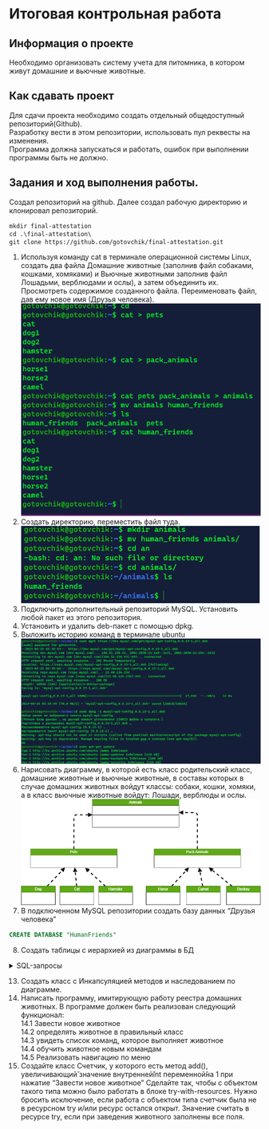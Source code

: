 # Итоговая контрольная работа

## Информация о проекте

Необходимо организовать систему учета для питомника, в котором живут домашние и вьючные животные.

## Как сдавать проект

Для сдачи проекта необходимо создать отдельный общедоступный
репозиторий(Github).  
Разработку вести в этом репозитории, использовать пул реквесты на изменения.  
Программа должна запускаться и работать, ошибок при выполнении программы быть не должно.  

## Задания и ход выполнения работы.
Создал репозиторий на github. Далее создал рабочую директорию и клонировал репозиторий.

```shell
mkdir final-attestation
cd .\final-attestation\
git clone https://github.com/gotovchik/final-attestation.git
```

1. Используя команду cat в терминале операционной системы Linux, создать
два файла Домашние животные (заполнив файл собаками, кошками,
хомяками) и Вьючные животными заполнив файл Лошадьми, верблюдами и
ослы), а затем объединить их. Просмотреть содержимое созданного файла.
Переименовать файл, дав ему новое имя (Друзья человека).
![Команды Linux](images/linux1.png)
2. Создать директорию, переместить файл туда.
![Команды Linux](images/linux2.png)
3. Подключить дополнительный репозиторий MySQL. Установить любой пакет
из этого репозитория.
4. Установить и удалить deb-пакет с помощью dpkg.
5. Выложить историю команд в терминале ubuntu
![Команды Linux](images/linux3.png)
6. Нарисовать диаграмму, в которой есть класс родительский класс, домашние
животные и вьючные животные, в составы которых в случае домашних
животных войдут классы: собаки, кошки, хомяки, а в класс вьючные животные
войдут: Лошади, верблюды и ослы.
![Диаграмма](images/diagram.drawio.png)
7. В подключенном MySQL репозитории создать базу данных “Друзья
человека”

```sql
CREATE DATABASE "HumanFriends"
```

8. Создать таблицы с иерархией из диаграммы в БД
<details>
<summary>SQL-запросы</summary>

```sql
--DROP TABLE IF EXISTS animals_groups

CREATE TABLE IF NOT EXISTS animal_groups
(
 group_id serial PRIMARY KEY,
 group_name VARCHAR(20) NOT NULL
);

INSERT INTO animal_groups (group_name)
VALUES
('вьючные'),
('домашние');

--DROP TABLE IF EXISTS pack_animals

CREATE TABLE IF NOT EXISTS pack_animals
(
 animal_id serial PRIMARY KEY,
 animal_name VARCHAR(20) NOT NULL,
 group_id int NOT NULL,
 FOREIGN KEY (group_id) REFERENCES animals_groups (group_id) 
);

INSERT INTO pack_animals (animal_name, group_id)
VALUES
('Лошади', 1),
('Ослы', 1),
('Верблюды', 1);

--DROP TABLE IF EXISTS pets

CREATE TABLE IF NOT EXISTS pets
(
 pet_id serial PRIMARY KEY,
 pet_name VARCHAR(20) NOT NULL,
 group_id int NOT NULL,
 FOREIGN KEY (group_id) REFERENCES animals_groups (group_id) 
);

INSERT INTO pets (pet_name, group_id)
VALUES
('Кошки', 2),
('Собаки', 2),
('Хомяки', 2);

--DROP TABLE IF EXISTS donkeys

CREATE TABLE IF NOT EXISTS donkeys
(
 donkey_id serial PRIMARY KEY,
 donkey_name VARCHAR(20)  NOT NULL,
 command VARCHAR(20),
 animal_id int NOT NULL,
 FOREIGN KEY (animal_id) REFERENCES pack_animals (animal_id) 
);

INSERT INTO donkeys (donkey_name, command, animal_id)
VALUES
('Иа', 'Везти!', 2),
('Сет', 'Пить!', 2),
('Ниниб', 'Стимул!', 2);

--DROP TABLE IF EXISTS horses

CREATE TABLE IF NOT EXISTS horses
(
 horse_id serial PRIMARY KEY,
 horse_name VARCHAR(20)  NOT NULL,
 command VARCHAR(20),
 animal_id int NOT NULL,
 FOREIGN KEY (animal_id) REFERENCES pack_animals (animal_id) 
);

INSERT INTO horses (horse_name, command, animal_id)
VALUES
('Буцефал', 'Захватить!', 1),
('Лошарик', 'Жонглировать!', 1),
('Педальный', 'Но, пошла!', 1);

--DROP TABLE IF EXISTS camels

CREATE TABLE IF NOT EXISTS camels
(
 camel_id serial PRIMARY KEY,
 camel_name VARCHAR(20)  NOT NULL,
 command VARCHAR(20),
 animal_id int NOT NULL,
 FOREIGN KEY (animal_id) REFERENCES pack_animals (animal_id) 
);

INSERT INTO camels (camel_name, command, animal_id)
VALUES
('Вася', 'Право!', 3),
('Вильма', 'Лево!', 3),
('Тоффи', 'Стой!', 3);

--DROP TABLE IF EXISTS cats

CREATE TABLE IF NOT EXISTS cats
(
 cat_id serial PRIMARY KEY,
 cat_name VARCHAR(20)  NOT NULL,
 command VARCHAR(20),
 pet_id int NOT NULL,
 FOREIGN KEY (pet_id) REFERENCES pets (pet_id) 
);

INSERT INTO cats (cat_name, command, pet_id)
VALUES
('Рыжик', 'Есть!', 1),
('Барсик', 'Спать!', 1),

--DROP TABLE IF EXISTS в dogs

CREATE TABLE IF NOT EXISTS dogs
(
 dog_id serial PRIMARY KEY,
 dog_name VARCHAR(20)  NOT NULL,
 command VARCHAR(20),
 pet_id int NOT NULL,
 FOREIGN KEY (pet_id) REFERENCES pets (pet_id) 
);

INSERT INTO dogs (dog_name, command, pet_id)
VALUES
('Барбос', 'Сидеть!', 2),
('Рекс', 'В погоню!', 2),

--DROP TABLE IF EXISTS в hamsters

CREATE TABLE IF NOT EXISTS hamsters
(
 hamster_id serial PRIMARY KEY,
 hamster_name VARCHAR(20)  NOT NULL,
 command VARCHAR(20),
 pet_id int NOT NULL,
 FOREIGN KEY (pet_id) REFERENCES pets (pet_id) 
);

INSERT INTO hamsters (hamster_name, command, pet_id)
VALUES
('Хомка', 'Смирно!', 3),
('Пушок', 'Сальто!', 3),

```

</details>

13. Создать класс с Инкапсуляцией методов и наследованием по диаграмме.
14. Написать программу, имитирующую работу реестра домашних животных.
В программе должен быть реализован следующий функционал:  
14.1 Завести новое животное  
14.2 определять животное в правильный класс  
14.3 увидеть список команд, которое выполняет животное  
14.4 обучить животное новым командам  
14.5 Реализовать навигацию по меню  
15. Создайте класс Счетчик, у которого есть метод add(), увеличивающий̆
значение внутренней̆int переменной̆на 1 при нажатие “Завести новое
животное” Сделайте так, чтобы с объектом такого типа можно было работать в
блоке try-with-resources. Нужно бросить исключение, если работа с объектом
типа счетчик была не в ресурсном try и/или ресурс остался открыт. Значение
считать в ресурсе try, если при заведения животного заполнены все поля.

